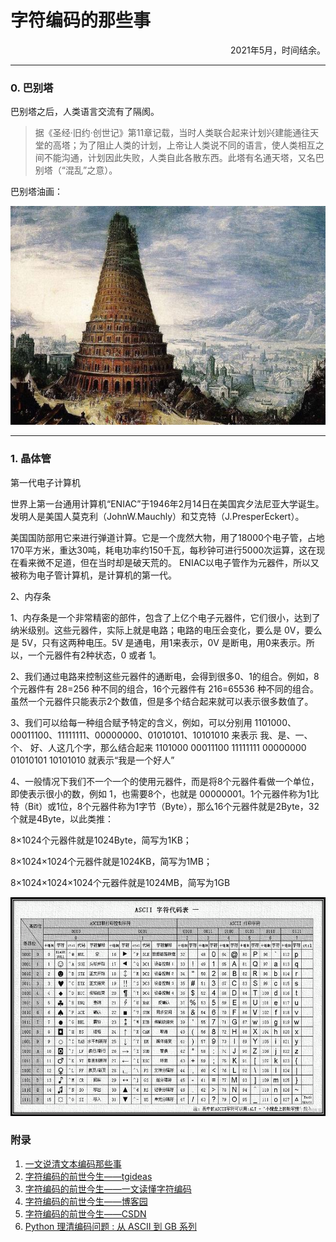 # 字符编码的那些事
<p align="right">2021年5月，时间结余。</p>

---

### 0. 巴别塔

巴别塔之后，人类语言交流有了隔阂。

> 据《圣经·旧约·创世记》第11章记载，当时人类联合起来计划兴建能通往天堂的高塔；为了阻止人类的计划，上帝让人类说不同的语言，使人类相互之间不能沟通，计划因此失败，人类自此各散东西。此塔有名通天塔，又名巴别塔（“混乱”之意）。

巴别塔油画：

 <img src="..\pictures\babel.jpg" title="巴别塔" width="600px" height="350px">

---

### 1. 晶体管

第一代电子计算机

世界上第一台通用计算机“ENIAC”于1946年2月14日在美国宾夕法尼亚大学诞生。发明人是美国人莫克利（JohnW.Mauchly）和艾克特（J.PresperEckert）。 

美国国防部用它来进行弹道计算。它是一个庞然大物，用了18000个电子管，占地170平方米，重达30吨，耗电功率约150千瓦，每秒钟可进行5000次运算，这在现在看来微不足道，但在当时却是破天荒的。 ENIAC以电子管作为元器件，所以又被称为电子管计算机，是计算机的第一代。



2、内存条


1、内存条是一个非常精密的部件，包含了上亿个电子元器件，它们很小，达到了纳米级别。这些元器件，实际上就是电路；电路的电压会变化，要么是 0V，要么是 5V，只有这两种电压。5V 是通电，用1来表示，0V 是断电，用0来表示。所以，一个元器件有2种状态，0 或者 1。

2、我们通过电路来控制这些元器件的通断电，会得到很多0、1的组合。例如，8个元器件有 28=256 种不同的组合，16个元器件有 216=65536 种不同的组合。虽然一个元器件只能表示2个数值，但是多个结合起来就可以表示很多数值了。

3、我们可以给每一种组合赋予特定的含义，例如，可以分别用 1101000、00011100、11111111、00000000、01010101、10101010 来表示 我、是、一、个、 好、人这几个字，那么结合起来 1101000 00011100 11111111 00000000 01010101 10101010 就表示“我是一个好人”

4、一般情况下我们不一个一个的使用元器件，而是将8个元器件看做一个单位，即使表示很小的数，例如 1，也需要8个，也就是 00000001。1个元器件称为1比特（Bit）或1位，8个元器件称为1字节（Byte），那么16个元器件就是2Byte，32个就是4Byte，以此类推：

8×1024个元器件就是1024Byte，简写为1KB；

8×1024×1024个元器件就是1024KB，简写为1MB；

8×1024×1024×1024个元器件就是1024MB，简写为1GB

 <img src="..\pictures\ASCII.png" title="ASCII表" width="600px" height="350px">

### 附录

1. [一文说清文本编码那些事](https://zhuanlan.zhihu.com/p/113772793)
2. [字符编码的前世今生——tgideas](https://tgideas.qq.com/webplat/info/news_version3/804/808/811/m579/201307/218730.shtml)
3. [字符编码的前世今生——一文读懂字符编码](https://cloud.tencent.com/developer/article/1450938)
4. [字符编码的前世今生——博客园](https://www.cnblogs.com/gollong/p/9359548.html)
5. [字符编码的前世今生——CSDN](https://blog.csdn.net/djh1179/article/details/102241469)
6. [Python 理清编码问题 : 从 ASCII 到 GB 系列](https://blog.csdn.net/BF02jgtRS00XKtCx/article/details/115410357)

